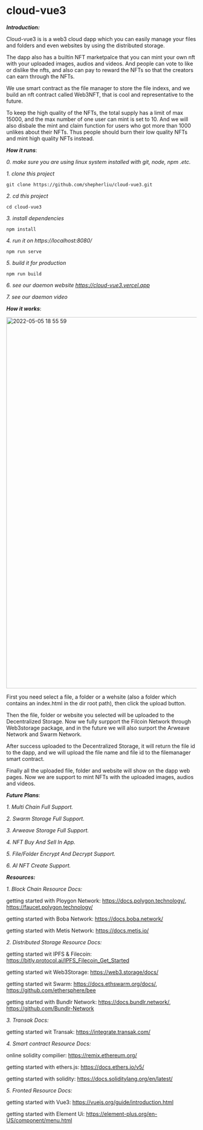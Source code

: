 # cloud-vue3

***Introduction:***

Cloud-vue3 is is a web3 cloud dapp which you can easily manage your files and folders and even websites by using the distributed storage.

The dapp also has a builtin NFT marketpalce that you can mint your own nft with your uploaded images, audios and videos. And people can vote to like or dislike the nfts, and also can pay to reward the NFTs so that the creators can earn through the NFTs.

We use smart contract as the file manager to store the file indexs, and we build an nft contract called Web3NFT, that is cool and representative to the future.

To keep the high quality of the NFTs, the total supply has a limit of max 15000, and the max number of one user can mint is set to 10. And we will also disbale the mint and claim function for users who got more than 1000 unlikes about their NFTs. Thus people should burn their low quality NFTs and mint high quality NFTs instead.


***How it runs***:

  *0. make sure you are using linux system installed with git, node, npm .etc.*

  *1. clone this project*
    
    git clone https://github.com/shepherliu/cloud-vue3.git
    
  *2. cd this project*
  
    cd cloud-vue3
    
  *3. install dependencies*

    npm install
    
  *4. run it on https://localhost:8080/*
  
    npm run serve
    
  *5. build it for production*
  
    npm run build
    
  *6. see our daemon website https://cloud-vue3.vercel.app*
  
  *7. see our daemon video*


***How it works***:

<img width="982" alt="2022-05-05 18 55 59" src="https://user-images.githubusercontent.com/84829620/166909760-81fff92c-d292-4987-85f5-4fe12550e5fa.png">

  First you need select a file, a folder or a wehsite (also a folder which contains an index.html in the dir root path), then click the upload button.
  
  Then the file, folder or website you selected will be uploaded to the Decentralized Storage. Now we fully surpport the Filcoin Network through Web3storage package, and in the future we will also surport the Arweave Network and Swarm Network.
  
  After success uploaded to the Decentralized Storage, it will return the file id to the dapp, and we will upload the file name and file id to the filemanager smart contract.
  
  Finally all the uploaded file, folder and website will show on the dapp web pages. Now we are support to mint NFTs with the uploaded images, audios and videos.
  
***Future Plans***:

   *1. Multi Chain Full Support.*
   
   *2. Swarm Storage Full Support.*
   
   *3. Arweave Storage Full Support.*
   
   *4. NFT Buy And Sell In App.*
   
   *5. File/Folder Encrypt And Decrypt Support.*
   
   *6. AI NFT Create Support.*
   
***Resources:***

*1. Block Chain Resource Docs:*

   getting started with Ploygon Network: https://docs.polygon.technology/, https://faucet.polygon.technology/
   
   getting started with Boba Network: https://docs.boba.network/
   
   getting started with Metis Network: https://docs.metis.io/

*2. Distributed Storage Resource Docs:*

   getting started wit IPFS & Filecoin:  https://bitly.protocol.ai/IPFS_Filecoin_Get_Started
   
   getting started wit Web3Storage: https://web3.storage/docs/
   
   getting started wit Swarm: https://docs.ethswarm.org/docs/, https://github.com/ethersphere/bee
   
   getting started with Bundlr Network: https://docs.bundlr.network/, https://github.com/Bundlr-Network

*3. Transak Docs:*

   getting started wit Transak: https://integrate.transak.com/

*4. Smart contract Resource Docs:*

   online solidity compilier: https://remix.ethereum.org/
   
   getting started with ethers.js: https://docs.ethers.io/v5/
   
   getting started with solidity: https://docs.soliditylang.org/en/latest/
   
*5. Fronted Resource Docs:*

   getting started with Vue3: https://vuejs.org/guide/introduction.html
   
   getting started with Element Ui: https://element-plus.org/en-US/component/menu.html
